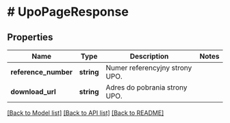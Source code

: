 # # UpoPageResponse

## Properties

Name | Type | Description | Notes
------------ | ------------- | ------------- | -------------
**reference_number** | **string** | Numer referencyjny strony UPO. |
**download_url** | **string** | Adres do pobrania strony UPO. |

[[Back to Model list]](../../README.md#models) [[Back to API list]](../../README.md#endpoints) [[Back to README]](../../README.md)
